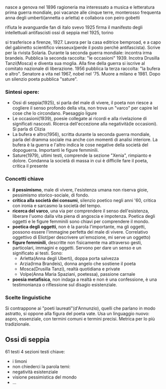 
nasce a genova nel 1896
ragioneria ma interessato a musica e letteratura
prima guerra mondiale, poi vacanze alle cinque terre, monterosso
frequenta anna degli umberti(annetta o arletta) e collabora con peiro gobetti

rifiuta le avanguardie
fan di italo svevo
1925 firma il manifesto degli intellettuali antifascisti
ossi di seppia mel 1925, torino

si trasferisce a firenze, 1927. Lavora per la casa editrice bemproad, e a capo del gabinetto scientifico viesseux(perde il posto perchè antifascista). Scrive per la rivista Solaria. 
Durante la seconda guerra mondiale: incontra irma brandeis. Pubblica la seconda raccolta: "le occasioni" 1939. Incotra Drusilla Tanzi(Mosca) e diventa sua moglia. Alla fine della guerra si iscrive al comitato nazionale di liberazione.
1956 pubblica la terza raccolta: "la bufera e altro". Senatore a vita nel 1967, nobel nel '75. Muore a milano e 1981. Dopo un silenzio poeta pubblica "sature".

### Sintesi opere:
- Ossi di seppia(1925), si parla del male di vivere, il poeta non riesce a cogliere il senso profondo della vita, non trova un "varco" per capire lel cose che lo circondano. Paesaggio ligure
- Le occasioni(1939), poesie collegate ai ricordi e alla rivelazione di significati nascosti. Ricerca dell'eccezione alla negatività(le occasioni). Si parla di Clizia
- La bufera e altro(1956), scritta durante la seconda guerra mondiale, parla del dramma sociale ma anche con momenti di analisi interiore. La bufera è la guerra e l'altro indica le cose negative della società del dopoguerra. Importanti le figure femminili.
- Sature(1979), ultimi testi, comprende la sezione "Xenia", rimpianto e dolore. Condanna la società di massa in cui è difficile fare il poeta, critica il presente

### Concetti chiave

- **il pessimismo**, male di vivere, l'esistenza umana non riserva gioie, pessimismo storico-sociale, di fondo.
- **critica alla società dei consumi**, silenzio poetico negli anni '60, critica con ironia e sarcasmo la società del tempo.
- **ricerca del varco**, una via per comprendere il senso dell'esistenza, liberare l'uomo dalla vita piena di angoscia e impotenza. Poetica degli oggetti e le figure femminili sono chiavi per comprendere il mondo.
- **poetica degli oggetti**, non è la parola l'importante, ma gli oggetti, possono essere l'immagine perfetta del male di vivere. Correlativo oggettivo di Eliot(per descrivere un'emozione, mi serve un oggetto)
- **figure femminili**, descritte non fisicamente ma attraverso gesti, particolari, immagini e oggetti. Servono per dare un senso e un significato ai testi. Sono:
  - Arletta(Anna degli Uberti), doppa porta salvezza
  - Arzia(Irma Brandeis), donna angelo che sostiene il poeta
  - Mosca(Drusilla Tanzi), realtà quotidiana e private
  - Volpe(Anna Maria Spaziani, poetessa), passione carnale
- **poesia metafisica**, non indaga a realtà e non è una confessione, è una testimonianza o riflessione sul disagio esistenziale. 

### Scelte linguistiche

Si contrappone ai "poeti laureati"(d'Annunzio), quelli che parlano in modo astratto, si oppone alla figura del poeta vate. 
Usa un linguaggio nuovo: aspro, essenziale, con termini comuni e termini precisi.
Metrica per lo più tradizionale.


## Ossi di seppia

61 testi
4 sezioni
testi chiave:
- i limoni
- non chiederci la parola
temi:
- negatività esistenziale
- visione pessimistica del mondo
- ...